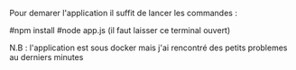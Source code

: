 Pour demarer l'application il suffit de lancer les  commandes  :

#npm install 
#node app.js (il faut laisser ce terminal ouvert)


N.B :  l'application est sous docker mais j'ai rencontré des petits problemes au derniers minutes 
